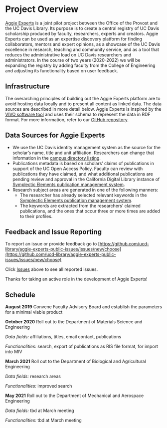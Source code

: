 # Project Overview

[Aggie Experts](https://dev.experts.ucdavis.edu) is a joint pilot project between the Office of the Provost and the UC Davis Library. Its purpose is to create a central registry of UC Davis scholarship produced by faculty, researchers, experts and creators. Aggie Experts can be used as an expertise discovery platform for finding collaborators, mentors and expert opinions, as a showcase of the UC Davis excellence in research, teaching and community service, and as a tool that reduces the administrative load on UC Davis researchers and administrators. In the course of two years (2020-2022) we will be expanding the registry by adding faculty from the College of Engineering and adjusting its functionality based on user feedback.

## Infrastructure

The overarching principles of building out the Aggie Experts platform are to avoid hosting data locally and to present all content as linked data. The data sources are described in more detail below. Aggie Experts is inspired by the [VIVO software tool](https://duraspace.org/vivo/about/) and uses their schema to represent the data in RDF format. For more information, refer to our [GitHub repository](https://github.com/ucd-library/rp-ucd-deployment).

## Data Sources for Aggie Experts

* We use the UC Davis identity management system as the source for the scholar’s name, title and unit affiliation. Researchers can change that information in the [campus directory listing](https://org.ucdavis.edu/odr).
* Publications metadata is based on scholars’ claims of publications in support of the UC Open Access Policy. Faculty can review with publications they have claimed, and what additional publications are pending review and approval in the California Digital Library instance of [Symplectic Elements publication management system](oapolicy.universityofcalifornia.edu/).
* Research subject areas are generated in one of the following manners:
  * The researcher has already selected relevant keywords in the [Symplectic Elements publication management system](oapolicy.universityofcalifornia.edu/).
  * The keywords are extracted from the researchers’ claimed publications, and the ones that occur three or more times are added to their profiles.

## Feedback and Issue Reporting

To report an issue or provide feedback go to
[https://github.com/ucd-library/aggie-experts-public-issues/issues/new/choose](https://github.com/ucd-library/aggie-experts-public-issues/issues/new/choose)

Click [Issues](https://github.com/ucd-library/aggie-experts-public-issues/issues) above to see all reported issues.

Thanks for taking an active role in the development of Aggie Experts!

## Schedule

**August 2019** Convene Faculty Advisory Board and establish the parameters for a minimal viable product

**October 2020** Roll out to the Department of Materials Science and Engineering

*Data fields:* affiliations, titles, email contact, publications

*Functionalities:*  search, export of publications as RIS file format, for import into MIV

**March 2021** Roll out to the Department of Biological and Agricultural Engineering

*Data fields:* research areas

*Functionalities:* improved search

**May 2021** Roll out to the Department of Mechanical and Aerospace Engineering

*Data fields:* tbd at March meeting

*Functionalities:* tbd at March meeting
